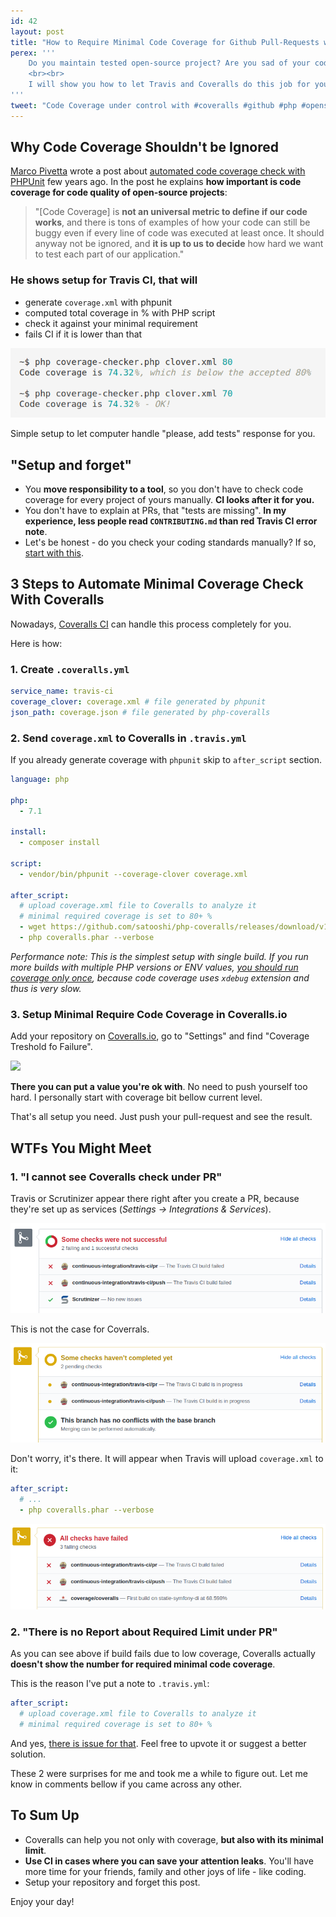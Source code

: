 ```yaml
---
id: 42
layout: post
title: "How to Require Minimal Code Coverage for Github Pull-Requests with Coveralls"
perex: '''
    Do you maintain tested open-source project? Are you sad of your code-coverage decreasing over time in wave of pull-requests? <strong>Are you tired of telling "could you add tests"</strong>?
    <br><br>
    I will show you how to let Travis and Coveralls do this job for you.
'''
tweet: "Code Coverage under control with #coveralls #github #php #opensource"
---
```


## Why Code Coverage Shouldn't be Ignored

[Marco Pivetta](https://twitter.com/Ocramius) wrote a post about [automated code coverage check with PHPUnit](https://ocramius.github.io/blog/automated-code-coverage-check-for-github-pull-requests-with-travis/) few years ago. In the post he explains **how important is code coverage for code quality of open-source projects**:

> "[Code Coverage] is **not an universal metric to define if our code works**, and there is tons of examples of how your code can still be buggy even if every line of code was executed at least once. It should anyway not be ignored, and **it is up to us to decide** how hard we want to test each part of our application."

### He shows setup for Travis CI, that will

- generate `coverage.xml` with phpunit
- computed total coverage in % with PHP script
- check it against your minimal requirement
- fails CI if it is lower than that
 
<img src="/assets/images/posts/2017/coveralls/coverage-checker.png" class="img-thumbnail">

Simple setup to let computer handle "please, add tests" response for you.

## "Setup and forget"

- You **move responsibility to a tool**, so you don't have to check code coverage for every project of yours manually. **CI looks after  it for you.**
- You don't have to explain at PRs, that "tests are missing". **In my experience, less people read `CONTRIBUTING.md` than red Travis CI error note**.
- Let's be honest - do you check your coding standards manually? If so, [start with this](https://github.com/symplify/EasyCodingStandard).


## 3 Steps to Automate Minimal Coverage Check With Coveralls 

Nowadays, [Coveralls CI](http://coveralls.io/) can handle this process completely for you.
 
Here is how:

### 1. Create `.coveralls.yml`

```yaml
service_name: travis-ci
coverage_clover: coverage.xml # file generated by phpunit
json_path: coverage.json # file generated by php-coveralls
```

### 2. Send `coverage.xml` to Coveralls in `.travis.yml` 

If you already generate coverage with `phpunit` skip to `after_script` section.

```yaml
language: php

php:
  - 7.1

install:
  - composer install

script:
  - vendor/bin/phpunit --coverage-clover coverage.xml

after_script:
  # upload coverage.xml file to Coveralls to analyze it
  # minimal required coverage is set to 80+ %
  - wget https://github.com/satooshi/php-coveralls/releases/download/v1.0.1/coveralls.phar
  - php coveralls.phar --verbose
```

*Performance note: This is the simplest setup with single build. If you run more builds with multiple PHP versions or ENV values, [you should run coverage only once](https://github.com/Symplify/Symplify/blob/e6ef5aeef11fc292841f204bd7ddcd2a55aace12/.travis.yml#L3-L30), because code coverage uses `xdebug` extension and thus is very slow.*

### 3. Setup Minimal Require Code Coverage in Coveralls.io

Add your repository on [Coveralls.io](https://coveralls.io), go to "Settings" and find "Coverage Treshold fo Failure".

<img src="/assets/images/posts/2017/coveralls/coveralls-treshold.png" class="img-thumbnail">

**There you can put a value you're ok with**. No need to push yourself too hard.
I personally start with coverage bit bellow current level.

That's all setup you need. Just push your pull-request and see the result.

 
## WTFs You Might Meet

### 1. "I cannot see Coveralls check under PR"

Travis or Scrutinizer appear there right after you create a PR, because they're set up as services (*Settings → Integrations & Services*).

<img src="/assets/images/posts/2017/coveralls/build-checks-scrutinizer.png" class="img-thumbnail">

This is not the case for Coverrals.

<img src="/assets/images/posts/2017/coveralls/report-at-first.png" class="img-thumbnail">

Don't worry, it's there. It will appear when Travis will upload `coverage.xml` to it:

```yaml
after_script:
  # ... 
  - php coveralls.phar --verbose
```

<img src="/assets/images/posts/2017/coveralls/report-after-ping.png" class="img-thumbnail">


### 2. "There is no Report about Required Limit under PR"

As you can see above if build fails due to low coverage, Coveralls actually **doesn't show the number for required minimal code coverage**.

This is the reason I've put a note to `.travis.yml`:

```yaml
after_script:
  # upload coverage.xml file to Coveralls to analyze it
  # minimal required coverage is set to 80+ %
```

And yes, [there is issue for that](https://github.com/lemurheavy/coveralls-public/issues/982). Feel free to upvote it or suggest a better solution.

These 2 were surprises for me and took me a while to figure out. Let me know in comments bellow if you came across any other.

## To Sum Up

- Coveralls can help you not only with coverage, **but also with its minimal limit**.
- **Use CI in cases where you can save your attention leaks**. You'll have more time for your friends, family and other joys of life - like coding.
- Setup your repository and forget this post.

Enjoy your day!